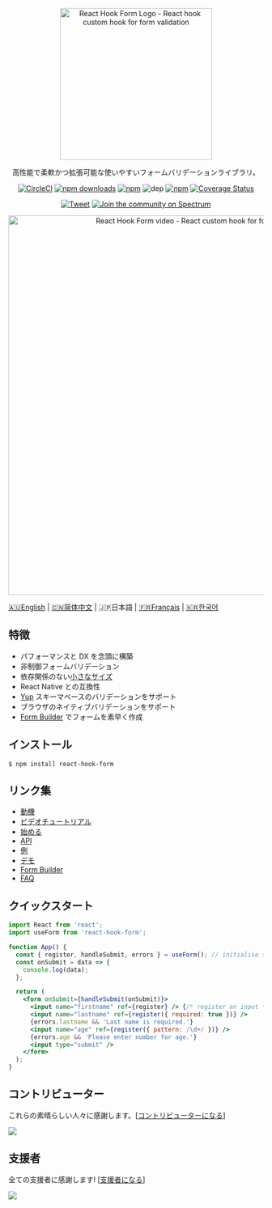<div align="center">
    <p align="center">
        <a href="https://react-hook-form.com" title="React Hook Form - Simple React forms validation">
            <img src="https://raw.githubusercontent.com/bluebill1049/react-hook-form/master/website/logo.png" alt="React Hook Form Logo - React hook custom hook for form validation" width="300px" />
        </a>
    </p>
</div>

<p align="center">高性能で柔軟かつ拡張可能な使いやすいフォームバリデーションライブラリ。</p>

<div align="center">

[![CircleCI](https://badgen.net/circleci/github/react-hook-form/react-hook-form)](https://circleci.com/gh/react-hook-form/react-hook-form)
[![npm downloads](https://img.shields.io/npm/dm/react-hook-form.svg?style=flat-square)](https://www.npmjs.com/package/react-hook-form)
[![npm](https://img.shields.io/npm/dt/react-hook-form.svg?style=flat-square)](https://www.npmjs.com/package/react-hook-form)
![dep](https://badgen.net/david/dep/bluebill1049/react-hook-form)
[![npm](https://badgen.net/bundlephobia/minzip/react-hook-form)](https://badgen.net/bundlephobia/minzip/react-hook-form)
[![Coverage Status](https://coveralls.io/repos/github/bluebill1049/react-hook-form/badge.svg?branch=master)](https://coveralls.io/github/bluebill1049/react-hook-form?branch=master)

[![Tweet](https://img.shields.io/twitter/url/http/shields.io.svg?style=social)](https://twitter.com/intent/tweet?text=React+hooks+for+form+validation+without+the+hassle&url=https://github.com/bluebill1049/react-hook-form)&nbsp;[![Join the community on Spectrum](https://withspectrum.github.io/badge/badge.svg)](https://spectrum.chat/react-hook-form)

</div>

<div align="center">
    <p align="center">
        <a href="https://react-hook-form.com" title="React Hook Form - Simple React forms validation">
            <img src="https://raw.githubusercontent.com/bluebill1049/react-hook-form/master/website/example.gif" alt="React Hook Form video - React custom hook for form validation" width="750px" />
        </a>
    </p>
</div>

<a href="https://github.com/react-hook-form/react-hook-form">🇦🇺English</a> | <a href="./README.zh-CN.md">🇨🇳简体中文</a> | 🇯🇵日本語 | <a href="./README.fr-FR.md">🇫🇷Français</a> | <a href="./README.ko-KR.md">🇰🇷한국어</a>

## 特徴

- パフォーマンスと DX を念頭に構築
- 非制御フォームバリデーション
- 依存関係のない[小さなサイズ](https://bundlephobia.com/result?p=react-hook-form@latest)
- React Native との互換性
- [Yup](https://github.com/jquense/yup) スキーマベースのバリデーションをサポート
- ブラウザのネイティブバリデーションをサポート
- [Form Builder](https://react-hook-form.com/form-builder) でフォームを素早く作成

## インストール

    $ npm install react-hook-form

## リンク集

- [動機](https://medium.com/@bruce1049/form-validation-with-hook-in-3kb-c5414edf7d64)
- [ビデオチュートリアル](https://www.youtube.com/watch?v=-mFXqOaqgZk&t)
- [始める](https://react-hook-form.com/get-started)
- [API](https://react-hook-form.com/api)
- [例](https://github.com/bluebill1049/react-hook-form/tree/master/examples)
- [デモ](https://react-hook-form.com)
- [Form Builder](https://react-hook-form.com/form-builder)
- [FAQ](https://react-hook-form.com/faqs)

## クイックスタート

```jsx
import React from 'react';
import useForm from 'react-hook-form';

function App() {
  const { register, handleSubmit, errors } = useForm(); // initialise the hook
  const onSubmit = data => {
    console.log(data);
  };

  return (
    <form onSubmit={handleSubmit(onSubmit)}>
      <input name="firstname" ref={register} /> {/* register an input */}
      <input name="lastname" ref={register({ required: true })} />
      {errors.lastname && 'Last name is required.'}
      <input name="age" ref={register({ pattern: /\d+/ })} />
      {errors.age && 'Please enter number for age.'}
      <input type="submit" />
    </form>
  );
}
```

## コントリビューター

これらの素晴らしい人々に感謝します。[[コントリビューターになる](CONTRIBUTING.md)]

<a href="https://github.com/react-hook-form/react-hook-form/graphs/contributors">
    <img src="https://opencollective.com/react-hook-form/contributors.svg?width=950" />
</a>

## 支援者

全ての支援者に感謝します! [[支援者になる](https://opencollective.com/react-hook-form#backer)]

<a href="https://opencollective.com/react-hook-form#backers">
    <img src="https://opencollective.com/react-hook-form/backers.svg?width=950" />
</a>
